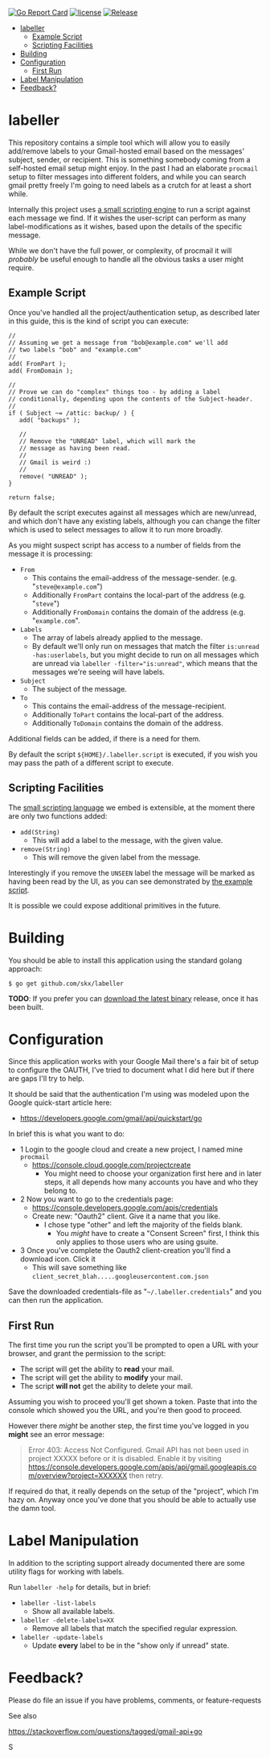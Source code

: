 [![Go Report Card](https://goreportcard.com/badge/github.com/skx/labeller)](https://goreportcard.com/report/github.com/skx/labeller)
[![license](https://img.shields.io/github/license/skx/labeller.svg)](https://github.com/skx/labeller/blob/master/LICENSE)
[![Release](https://img.shields.io/github/release/skx/labeller.svg)](https://github.com/skx/labeller/releases/latest)

* [labeller](#labeller)
   * [Example Script](#example-script)
   * [Scripting Facilities](#scripting-facilities)
* [Building](#building)
* [Configuration](#configuration)
   * [First Run](#first-run)
* [Label Manipulation](#label-manipulation)
* [Feedback?](#feedback)


# labeller

This repository contains a simple tool which will allow you to easily add/remove labels to your Gmail-hosted email based on the messages' subject, sender, or recipient.  This is something somebody coming from a self-hosted email setup might enjoy.  In the past I had an elaborate `procmail` setup to filter messages into different folders, and while you can search gmail pretty freely I'm going to need labels as a crutch for at least a short while.

Internally this project uses [a small scripting engine](https://github.com/skx/evalfilter) to run a script against each message we find.  If it wishes the user-script can perform as many label-modifications as it wishes, based upon the details of the specific message.

While we don't have the full power, or complexity, of procmail it will _probably_ be useful enough to handle all the obvious tasks a user might require.



## Example Script

Once you've handled all the project/authentication setup, as described later in this guide, this is the kind of script you can execute:

```
//
// Assuming we get a message from "bob@example.com" we'll add
// two labels "bob" and "example.com"
//
add( FromPart );
add( FromDomain );

//
// Prove we can do "complex" things too - by adding a label
// conditionally, depending upon the contents of the Subject-header.
//
if ( Subject ~= /attic: backup/ ) {
   add( "backups" );

   //
   // Remove the "UNREAD" label, which will mark the
   // message as having been read.
   //
   // Gmail is weird :)
   //
   remove( "UNREAD" );
}

return false;
```

By default the script executes against all messages which are new/unread, and which don't have any existing labels, although you can change the filter which is used to select messages to allow it to run more broadly.

As you might suspect script has access to a number of fields from the message it is processing:

* `From`
  * This contains the email-address of the message-sender.  (e.g. "`steve@example.com`")
  * Additionally `FromPart` contains the local-part of the address (e.g. "`steve`")
  * Additionally `FromDomain` contains the domain of the address (e.g. "`example.com`".
* `Labels`
  * The array of labels already applied to the message.
  * By default we'll only run on messages that match the filter `is:unread -has:userlabels`, but you might decide to run on all messages which are unread via `labeller -filter="is:unread"`, which means that the messages we're seeing will have labels.
* `Subject`
  * The subject of the message.
* `To`
  * This contains the email-address of the message-recipient.
  * Additionally `ToPart` contains the local-part of the address.
  * Additionally `ToDomain` contains the domain of the address.

Additional fields can be added, if there is a need for them.

By default the script `${HOME}/.labeller.script` is executed, if you wish you may pass the path of a different script to execute.




## Scripting Facilities

The [small scripting language](https://github.com/skx/evalfilter/) we embed is extensible, at the moment there are only two functions added:

* `add(String)`
  * This will add a label to the message, with the given value.
* `remove(String)`
  * This will remove the given label from the message.

Interestingly if you remove the `UNSEEN` label the message will be marked as having been read by the UI, as you can see demonstrated by [the example script](labeller.script.example).

It is possible we could expose additional primitives in the future.




# Building

You should be able to install this application using the standard golang approach:

    $ go get github.com/skx/labeller

**TODO**: If you prefer you can [download the latest binary](http://github.com/skx/labeller/releases) release, once it has been built.




# Configuration

Since this application works with your Google Mail there's a fair bit of setup to configure the OAUTH, I've tried to document what I did here but if there are gaps I'll try to help.

It should be said that the authentication I'm using was modeled upon the Google quick-start article here:

* https://developers.google.com/gmail/api/quickstart/go

In brief this is what you want to do:

* 1 Login to the google cloud and create a new project, I named mine `procmail`
  * https://console.cloud.google.com/projectcreate
    * You might need to choose your organization first here and in later steps, it all depends how many accounts you have and who they belong to.
* 2 Now you want to go to the credentials page:
  * https://console.developers.google.com/apis/credentials
  * Create new: "Oauth2" client.  Give it a name that you like.
    * I chose type "other" and left the majority of the fields blank.
      * You _might_ have to create a "Consent Screen" first, I think this only applies to those users who are using gsuite.
* 3 Once you've complete the Oauth2 client-creation you'll find a download icon.  Click it
  * This will save something like `client_secret_blah.....googleusercontent.com.json`

Save the downloaded credentials-file as "`~/.labeller.credentials`" and you can then run the application.




## First Run

The first time you run the script you'll be prompted to open a URL with your browser, and grant the permission to the script:

* The script will get the ability to __read__ your mail.
* The script will get the ability to __modify__ your mail.
* The script __will not__ get the ability to delete your mail.

Assuming you wish to proceed you'll get shown a token.  Paste that into the console which showed you the URL, and you're then good to proceed.

However there _might_ be another step, the first time you've logged in you __might__ see an error message:

> Error 403: Access Not Configured.
> Gmail API has not been used in project XXXXX before or it is disabled.
>Enable it by visiting https://console.developers.google.com/apis/api/gmail.googleapis.com/overview?project=XXXXXX then retry.

If required do that, it really depends on the setup of the "project", which I'm hazy on.  Anyway once you've done that you should be able to actually use the damn tool.




# Label Manipulation

In addition to the scripting support already documented there are some utility flags for working with labels.

Run `labeller -help` for details, but in brief:

* `labeller -list-labels`
  * Show all available labels.
* `labeller -delete-labels=XX`
  * Remove all labels that match the specified regular expression.
* `labeller -update-labels`
  * Update __every__ label to be in the "show only if unread" state.




# Feedback?

Please do file an issue if you have problems, comments, or feature-requests

See also

https://stackoverflow.com/questions/tagged/gmail-api+go


S
